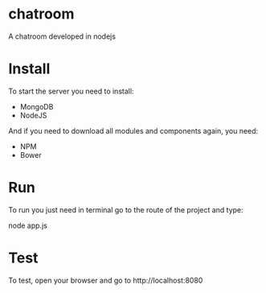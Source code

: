 chatroom
========

A chatroom developed in nodejs

Install
=======
To start the server you need to install:
* MongoDB
* NodeJS

And if you need to download all modules and components again, you need:
* NPM
* Bower

Run
===
To run you just need in terminal go to the route of the project and type:

node app.js

Test
====
To test, open your browser and go to http://localhost:8080
